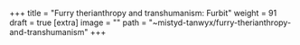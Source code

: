 
+++
title = "Furry therianthropy and transhumanism: Furbit"
weight = 91
draft = true
[extra]
image = ""
path = "~mistyd-tanwyx/furry-therianthropy-and-transhumanism"
+++


